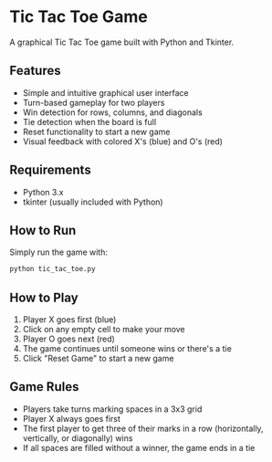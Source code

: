 # Tic Tac Toe Game

A graphical Tic Tac Toe game built with Python and Tkinter.

## Features

- Simple and intuitive graphical user interface
- Turn-based gameplay for two players
- Win detection for rows, columns, and diagonals
- Tie detection when the board is full
- Reset functionality to start a new game
- Visual feedback with colored X's (blue) and O's (red)

## Requirements

- Python 3.x
- tkinter (usually included with Python)

## How to Run

Simply run the game with:

```bash
python tic_tac_toe.py
```

## How to Play

1. Player X goes first (blue)
2. Click on any empty cell to make your move
3. Player O goes next (red)
4. The game continues until someone wins or there's a tie
5. Click "Reset Game" to start a new game

## Game Rules

- Players take turns marking spaces in a 3x3 grid
- Player X always goes first
- The first player to get three of their marks in a row (horizontally, vertically, or diagonally) wins
- If all spaces are filled without a winner, the game ends in a tie

